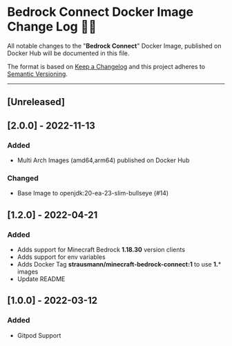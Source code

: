 # **Bedrock Connect Docker Image Change Log** 📜📝

All notable changes to the "**Bedrock Connect**" Docker Image, published on Docker Hub will be documented in this file.

The format is based on [Keep a Changelog](https://keepachangelog.com/en/1.0.0/) and this project adheres to [Semantic Versioning](https://semver.org/spec/v2.0.0.html).

---

## [Unreleased]

## [**2.0.0**] - 2022-11-13

### Added

* Multi Arch Images (amd64,arm64) published on Docker Hub

### Changed

* Base Image to openjdk:20-ea-23-slim-bullseye (#14)

## [**1.2.0**] - 2022-04-21

### Added

* Adds support for Minecraft Bedrock **1.18.30** version clients
* Adds support for env variables
* Adds Docker Tag **strausmann/minecraft-bedrock-connect:1** to use **1.*** images
* Update README

## [**1.0.0**] - 2022-03-12

### Added

* Gitpod Support
